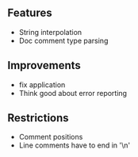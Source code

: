 ## Features
- String interpolation
- Doc comment type parsing


## Improvements
- fix application
- Think good about error reporting


## Restrictions
- Comment positions
- Line comments have to end in '\n'
